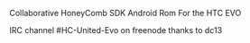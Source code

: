 Collaborative HoneyComb SDK Android Rom For the HTC EVO

IRC channel
#HC-United-Evo
on freenode thanks to dc13